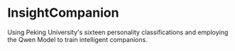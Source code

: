 # InsightCompanion
Using Peking University's sixteen personality classifications and employing the Qwen Model to train  intelligent companions.
